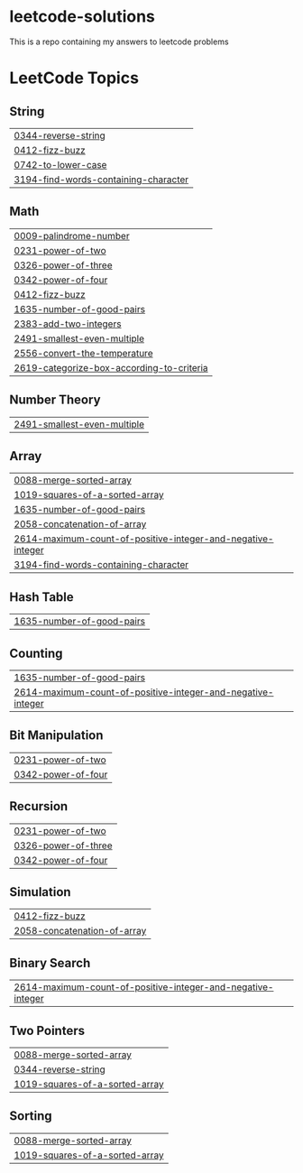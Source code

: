 # leetcode-solutions
This is a repo containing my answers to leetcode problems
<!---LeetCode Topics Start-->
# LeetCode Topics
## String
|  |
| ------- |
| [0344-reverse-string](https://github.com/chengat/leetcode-solutions/tree/master/0344-reverse-string) |
| [0412-fizz-buzz](https://github.com/chengat/leetcode-solutions/tree/master/0412-fizz-buzz) |
| [0742-to-lower-case](https://github.com/chengat/leetcode-solutions/tree/master/0742-to-lower-case) |
| [3194-find-words-containing-character](https://github.com/chengat/leetcode-solutions/tree/master/3194-find-words-containing-character) |
## Math
|  |
| ------- |
| [0009-palindrome-number](https://github.com/chengat/leetcode-solutions/tree/master/0009-palindrome-number) |
| [0231-power-of-two](https://github.com/chengat/leetcode-solutions/tree/master/0231-power-of-two) |
| [0326-power-of-three](https://github.com/chengat/leetcode-solutions/tree/master/0326-power-of-three) |
| [0342-power-of-four](https://github.com/chengat/leetcode-solutions/tree/master/0342-power-of-four) |
| [0412-fizz-buzz](https://github.com/chengat/leetcode-solutions/tree/master/0412-fizz-buzz) |
| [1635-number-of-good-pairs](https://github.com/chengat/leetcode-solutions/tree/master/1635-number-of-good-pairs) |
| [2383-add-two-integers](https://github.com/chengat/leetcode-solutions/tree/master/2383-add-two-integers) |
| [2491-smallest-even-multiple](https://github.com/chengat/leetcode-solutions/tree/master/2491-smallest-even-multiple) |
| [2556-convert-the-temperature](https://github.com/chengat/leetcode-solutions/tree/master/2556-convert-the-temperature) |
| [2619-categorize-box-according-to-criteria](https://github.com/chengat/leetcode-solutions/tree/master/2619-categorize-box-according-to-criteria) |
## Number Theory
|  |
| ------- |
| [2491-smallest-even-multiple](https://github.com/chengat/leetcode-solutions/tree/master/2491-smallest-even-multiple) |
## Array
|  |
| ------- |
| [0088-merge-sorted-array](https://github.com/chengat/leetcode-solutions/tree/master/0088-merge-sorted-array) |
| [1019-squares-of-a-sorted-array](https://github.com/chengat/leetcode-solutions/tree/master/1019-squares-of-a-sorted-array) |
| [1635-number-of-good-pairs](https://github.com/chengat/leetcode-solutions/tree/master/1635-number-of-good-pairs) |
| [2058-concatenation-of-array](https://github.com/chengat/leetcode-solutions/tree/master/2058-concatenation-of-array) |
| [2614-maximum-count-of-positive-integer-and-negative-integer](https://github.com/chengat/leetcode-solutions/tree/master/2614-maximum-count-of-positive-integer-and-negative-integer) |
| [3194-find-words-containing-character](https://github.com/chengat/leetcode-solutions/tree/master/3194-find-words-containing-character) |
## Hash Table
|  |
| ------- |
| [1635-number-of-good-pairs](https://github.com/chengat/leetcode-solutions/tree/master/1635-number-of-good-pairs) |
## Counting
|  |
| ------- |
| [1635-number-of-good-pairs](https://github.com/chengat/leetcode-solutions/tree/master/1635-number-of-good-pairs) |
| [2614-maximum-count-of-positive-integer-and-negative-integer](https://github.com/chengat/leetcode-solutions/tree/master/2614-maximum-count-of-positive-integer-and-negative-integer) |
## Bit Manipulation
|  |
| ------- |
| [0231-power-of-two](https://github.com/chengat/leetcode-solutions/tree/master/0231-power-of-two) |
| [0342-power-of-four](https://github.com/chengat/leetcode-solutions/tree/master/0342-power-of-four) |
## Recursion
|  |
| ------- |
| [0231-power-of-two](https://github.com/chengat/leetcode-solutions/tree/master/0231-power-of-two) |
| [0326-power-of-three](https://github.com/chengat/leetcode-solutions/tree/master/0326-power-of-three) |
| [0342-power-of-four](https://github.com/chengat/leetcode-solutions/tree/master/0342-power-of-four) |
## Simulation
|  |
| ------- |
| [0412-fizz-buzz](https://github.com/chengat/leetcode-solutions/tree/master/0412-fizz-buzz) |
| [2058-concatenation-of-array](https://github.com/chengat/leetcode-solutions/tree/master/2058-concatenation-of-array) |
## Binary Search
|  |
| ------- |
| [2614-maximum-count-of-positive-integer-and-negative-integer](https://github.com/chengat/leetcode-solutions/tree/master/2614-maximum-count-of-positive-integer-and-negative-integer) |
## Two Pointers
|  |
| ------- |
| [0088-merge-sorted-array](https://github.com/chengat/leetcode-solutions/tree/master/0088-merge-sorted-array) |
| [0344-reverse-string](https://github.com/chengat/leetcode-solutions/tree/master/0344-reverse-string) |
| [1019-squares-of-a-sorted-array](https://github.com/chengat/leetcode-solutions/tree/master/1019-squares-of-a-sorted-array) |
## Sorting
|  |
| ------- |
| [0088-merge-sorted-array](https://github.com/chengat/leetcode-solutions/tree/master/0088-merge-sorted-array) |
| [1019-squares-of-a-sorted-array](https://github.com/chengat/leetcode-solutions/tree/master/1019-squares-of-a-sorted-array) |
<!---LeetCode Topics End-->
